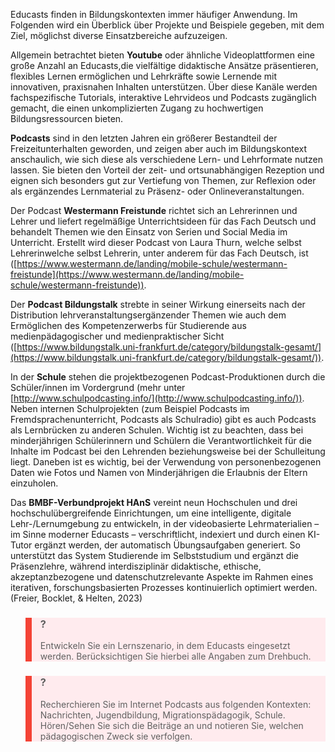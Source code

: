 <!-- filename: 05_Projekte_und_Beispiele.md -->
<!-- title: Projekte und Beispiele -->

Educasts finden in Bildungskontexten immer häufiger Anwendung. Im Folgenden wird ein Überblick über Projekte und Beispiele gegeben, mit dem Ziel, möglichst diverse Einsatzbereiche aufzuzeigen.

Allgemein betrachtet bieten **Youtube** oder ähnliche Videoplattformen eine große Anzahl an Educasts,die vielfältige didaktische Ansätze präsentieren, flexibles Lernen ermöglichen und Lehrkräfte sowie Lernende mit innovativen, praxisnahen Inhalten unterstützen. Über diese Kanäle werden fachspezifische Tutorials, interaktive Lehrvideos und Podcasts zugänglich gemacht, die einen unkomplizierten Zugang zu hochwertigen Bildungsressourcen bieten.

**Podcasts** sind in den letzten Jahren ein größerer Bestandteil der Freizeitunterhalten geworden, und zeigen aber auch im Bildungskontext anschaulich, wie sich diese als verschiedene Lern- und Lehrformate nutzen lassen. Sie bieten den Vorteil der zeit- und ortsunabhängigen Rezeption und eignen sich besonders gut zur Vertiefung von Themen, zur Reflexion oder als ergänzendes Lernmaterial zu Präsenz- oder Onlineveranstaltungen. 

Der Podcast **Westermann Freistunde** richtet sich an Lehrerinnen und Lehrer und liefert regelmäßige Unterrichtsideen für das Fach Deutsch und behandelt Themen wie den Einsatz von Serien und Social Media im Unterricht. Erstellt wird dieser Podcast von Laura Thurn, welche selbst Lehrerinwelche selbst Lehrerin, unter anderem für das Fach Deutsch, ist ([https://www.westermann.de/landing/mobile-schule/westermann-freistunde](https://www.westermann.de/landing/mobile-schule/westermann-freistunde)).

Der **Podcast Bildungstalk** strebte in seiner Wirkung einerseits nach der Distribution lehrveranstaltungsergänzender Themen wie auch dem Ermöglichen des Kompetenzerwerbs für Studierende aus medienpädagogischer und medienpraktischer Sicht ([https://www.bildungstalk.uni-frankfurt.de/category/bildungstalk-gesamt/](https://www.bildungstalk.uni-frankfurt.de/category/bildungstalk-gesamt/)).

In der **Schule** stehen die projektbezogenen Podcast-Produktionen durch die Schüler/innen im Vordergrund (mehr unter [http://www.schulpodcasting.info/](http://www.schulpodcasting.info/)). Neben internen Schulprojekten (zum Beispiel Podcasts im Fremdsprachenunterricht, Podcasts als Schulradio) gibt es auch Podcasts als Lernbrücken zu anderen Schulen. Wichtig ist zu beachten, dass bei minderjährigen Schülerinnern und Schülern die Verantwortlichkeit für die Inhalte im Podcast bei den Lehrenden beziehungsweise bei der Schulleitung liegt. Daneben ist es wichtig, bei der Verwendung von personenbezogenen Daten wie Fotos und Namen von Minderjährigen die Erlaubnis der Eltern einzuholen.

Das **BMBF-Verbundprojekt HAnS** vereint neun Hochschulen und drei hochschulübergreifende Einrichtungen, um eine intelligente, digitale Lehr-/Lernumgebung zu entwickeln, in der videobasierte Lehrmaterialien – im Sinne moderner Educasts – verschriftlicht, indexiert und durch einen KI-Tutor ergänzt werden, der automatisch Übungsaufgaben generiert. So unterstützt das System Studierende im Selbststudium und ergänzt die Präsenzlehre, während interdisziplinär didaktische, ethische, akzeptanzbezogene und datenschutzrelevante Aspekte im Rahmen eines iterativen, forschungsbasierten Prozesses kontinuierlich optimiert werden. (Freier, Bocklet, & Helten, 2023)

<blockquote style="background: #FFEBEE; border-left: 10px solid #F44336">

### ?

Entwickeln Sie ein Lernszenario, in dem Educasts eingesetzt werden. Berücksichtigen Sie hierbei alle Angaben zum Drehbuch.

</blockquote>

<blockquote style="background: #FFEBEE; border-left: 10px solid #F44336">

### ?

Recherchieren Sie im Internet Podcasts aus folgenden Kontexten: Nachrichten, Jugendbildung, Migrationspädagogik, Schule. Hören/Sehen Sie sich die Beiträge an und notieren Sie, welchen pädagogischen Zweck sie verfolgen.

</blockquote>
